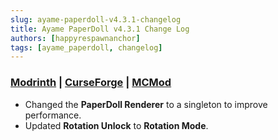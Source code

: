 ```yaml
---
slug: ayame-paperdoll-v4.3.1-changelog
title: Ayame PaperDoll v4.3.1 Change Log
authors: [happyrespawnanchor]
tags: [ayame_paperdoll, changelog]
---
```

### [Modrinth](https://modrinth.com/mod/ayame-paperdoll) | [CurseForge](https://www.curseforge.com/minecraft/mc-mods/ayame-paperdoll) | [MCMod](https://www.mcmod.cn/class/17015.html)
- Changed the **PaperDoll Renderer** to a singleton to improve performance.
- Updated **Rotation Unlock** to **Rotation Mode**.
<!-- truncate -->
